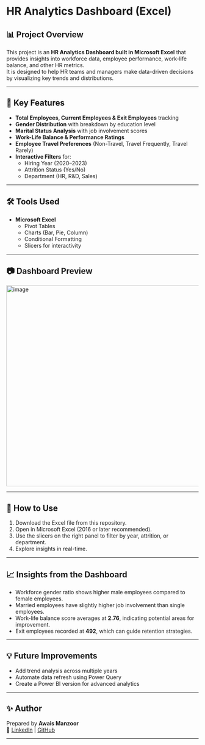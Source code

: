 # HR Analytics Dashboard (Excel)

## 📊 Project Overview
This project is an **HR Analytics Dashboard built in Microsoft Excel** that provides insights into workforce data, employee performance, work-life balance, and other HR metrics.  
It is designed to help HR teams and managers make data-driven decisions by visualizing key trends and distributions.

---

## 🔑 Key Features
- **Total Employees, Current Employees & Exit Employees** tracking  
- **Gender Distribution** with breakdown by education level  
- **Marital Status Analysis** with job involvement scores  
- **Work-Life Balance & Performance Ratings**  
- **Employee Travel Preferences** (Non-Travel, Travel Frequently, Travel Rarely)  
- **Interactive Filters** for:
  - Hiring Year (2020–2023)  
  - Attrition Status (Yes/No)  
  - Department (HR, R&D, Sales)  

---

## 🛠 Tools Used
- **Microsoft Excel**
  - Pivot Tables  
  - Charts (Bar, Pie, Column)  
  - Conditional Formatting  
  - Slicers for interactivity  

---

## 📷 Dashboard Preview
<img width="1764" height="527" alt="image" src="https://github.com/user-attachments/assets/bcad29ea-54db-49a4-96fc-7b8a84c82835" />


---

## 🚀 How to Use
1. Download the Excel file from this repository.  
2. Open in Microsoft Excel (2016 or later recommended).  
3. Use the slicers on the right panel to filter by year, attrition, or department.  
4. Explore insights in real-time.  

---

## 📈 Insights from the Dashboard
- Workforce gender ratio shows higher male employees compared to female employees.  
- Married employees have slightly higher job involvement than single employees.  
- Work-life balance score averages at **2.76**, indicating potential areas for improvement.  
- Exit employees recorded at **492**, which can guide retention strategies.  

---

## 💡 Future Improvements
- Add trend analysis across multiple years  
- Automate data refresh using Power Query  
- Create a Power BI version for advanced analytics  

---

## ✨ Author
Prepared by **Awais Manzoor**  
📌 [LinkedIn](https://www.linkedin.com/) | [GitHub](https://github.com/)  

---

